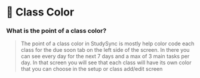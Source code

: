 # 🎨 Class Color

### What is the point of a class color?

> The point of a class color in StudySync is mostly help color code each class for the due soon tab on the left side of the screen. In there you can see every day for the next 7 days and a max of 3 main tasks per day. In that screen you will see that each class will have its own color that you can choose in the setup or class add/edit screen
